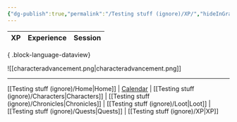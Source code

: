 ```yaml
---
{"dg-publish":true,"permalink":"/Testing stuff (ignore)/XP/","hideInGraph":true}
---
```


| XP | Experience | Session |
| -- | ---------- | ------- |

{ .block-language-dataview}

![[characteradvancement.png\|characteradvancement.png]]

---
[[Testing stuff (ignore)/Home\|Home]] | [Calendar](https://app.fantasy-calendar.com/calendars/38f9e3f5098bac1f655a4fb4241f35eb) | [[Testing stuff (ignore)/Characters\|Characters]] |  [[Testing stuff (ignore)/Chronicles\|Chronicles]]  | [[Testing stuff (ignore)/Loot\|Loot]] | [[Testing stuff (ignore)/Quests\|Quests]]  | [[Testing stuff (ignore)/XP\|XP]]